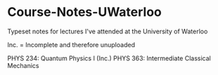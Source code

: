 # Course-Notes-UWaterloo
Typeset notes for lectures I've attended at the University of Waterloo

Inc. = Incomplete and therefore unuploaded

PHYS 234: Quantum Physics I (Inc.)
PHYS 363: Intermediate Classical Mechanics
